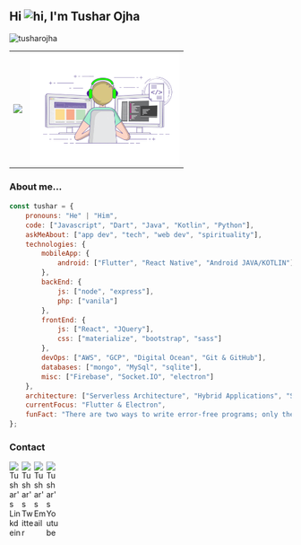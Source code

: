 ## Hi <img src="https://user-images.githubusercontent.com/1303154/88677602-1635ba80-d120-11ea-84d8-d263ba5fc3c0.gif" width="24px" alt="hi">, I'm Tushar Ojha


<img src="https://komarev.com/ghpvc/?username=tusharojha" alt="tusharojha" />

<table style="width:100%">
  <tr>
    <th><img src="https://github-readme-stats.vercel.app/api/top-langs/?username=tusharojha&layout=compact&hide=Ruby" /></th>
    <th><img align='right' src="https://github.com/tusharojha/tusharojha/blob/master/work.gif?raw=true" height="200" ></th>
  </tr>
</table>

### About me...  

```javascript
const tushar = {
    pronouns: "He" | "Him",
    code: ["Javascript", "Dart", "Java", "Kotlin", "Python"],
    askMeAbout: ["app dev", "tech", "web dev", "spirituality"],
    technologies: {
        mobileApp: {
            android: ["Flutter", "React Native", "Android JAVA/KOTLIN"]
        },
        backEnd: {
            js: ["node", "express"],
            php: ["vanila"]
        },
        frontEnd: {
            js: ["React", "JQuery"],
            css: ["materialize", "bootstrap", "sass"]
        },
        devOps: ["AWS", "GCP", "Digital Ocean", "Git & GitHub"],
        databases: ["mongo", "MySql", "sqlite"],
        misc: ["Firebase", "Socket.IO", "electron"]
    },
    architecture: ["Serverless Architecture", "Hybrid Applications", "Single page applications"],
    currentFocus: "Flutter & Electron",
    funFact: "There are two ways to write error-free programs; only the third one works"
};
```
### Contact
<a href="https://linkedin.com/in/tusharojha2001">
  <img align="left" alt="Tushar's Linkdein" width="22px" src="https://cdn.jsdelivr.net/npm/simple-icons@v3/icons/linkedin.svg" />
</a>
<a href="https://twitter.com/tusharojha">
  <img align="left" alt="Tushar's Twitter" width="22px" src="https://cdn.jsdelivr.net/npm/simple-icons@v3/icons/twitter.svg" />
</a>
<a href="mailto:tusharojha2001@gmail.com">
  <img align="left" alt="Tushar's Email" width="22px" src="https://cdn.jsdelivr.net/npm/simple-icons@v3/icons/gmail.svg" />
</a>
<a href="https://www.youtube.com/channel/UCFEI7zN-vQ9ct8IUAj4l8rw">
  <img align="left" alt="Tushar's Youtube" width="22px" src="https://cdn.jsdelivr.net/npm/simple-icons@v3/icons/youtube.svg" />
</a>
